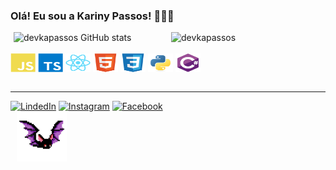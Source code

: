 ### Olá! Eu sou a Kariny Passos! 👋🏻✨<br>

<div style="display: flex; justify-content: space-around;">
  <img src="https://github-readme-stats.vercel.app/api?username=devkapassos&show_icons=true&theme=tokyonight" alt="devkapassos GitHub stats" style="width: 48%; max-width: 400px;">
  <img src="https://github-readme-stats.vercel.app/api/top-langs/?username=devkapassos&layout=compact&theme=tokyonight" alt="devkapassos" style="width: 48%; max-width: 300px;">
</div>


<div style="display: inline_block"><br>
  <img align="center" alt="Ka-Js" height="30" width="40" src="https://raw.githubusercontent.com/devicons/devicon/master/icons/javascript/javascript-plain.svg">
  <img align="center" alt="Ka-Ts" height="30" width="40" src="https://raw.githubusercontent.com/devicons/devicon/master/icons/typescript/typescript-plain.svg">
  <img align="center" alt="Ka-React" height="30" width="40" src="https://raw.githubusercontent.com/devicons/devicon/master/icons/react/react-original.svg">
  <img align="center" alt="Ka-HTML" height="30" width="40" src="https://raw.githubusercontent.com/devicons/devicon/master/icons/html5/html5-original.svg">
  <img align="center" alt="Ka-CSS" height="30" width="40" src="https://raw.githubusercontent.com/devicons/devicon/master/icons/css3/css3-original.svg">
  <img align="center" alt="Ka-Python" height="30" width="40" src="https://raw.githubusercontent.com/devicons/devicon/master/icons/python/python-original.svg">
  <img align="center" alt="Ka-Csharp" height="30" width="40" src="https://raw.githubusercontent.com/devicons/devicon/master/icons/csharp/csharp-original.svg">
</div><br><hr>

[![LindedIn](https://img.shields.io/badge/LinkedIn-0077B5?style=for-the-badge&logo=linkedin&logoColor=white)](https://www.linkedin.com/in/kariny-passos-38409a210/)
[![Instagram](https://img.shields.io/badge/Instagram-E4405F?style=for-the-badge&logo=instagram&logoColor=white
)](https://www.instagram.com/kaa.passos22/)
[![Facebook](https://img.shields.io/badge/Facebook-1877F2?style=for-the-badge&logo=facebook&logoColor=white
)](https://web.facebook.com/integra.hellsing.1213/)<br>
<img src="bat.png" style="width: 80px; height: 80px; margin-left: 10px;" >
